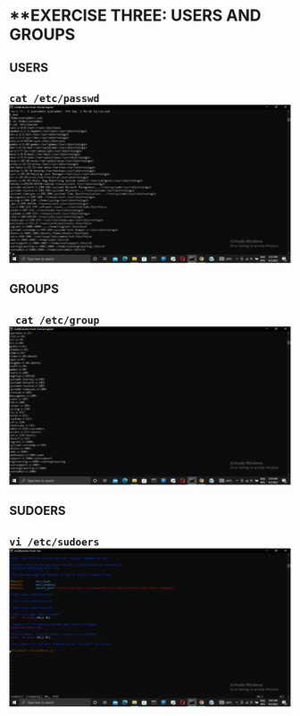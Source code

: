# **EXERCISE THREE: USERS AND GROUPS
## USERS  
`cat /etc/passwd`  
![passwd](passwd.png)  
---

## GROUPS  
` cat /etc/group`  
![group](group.png)  
---

## SUDOERS
`vi /etc/sudoers`
![sudoers](sudoers.png)  
--- 
